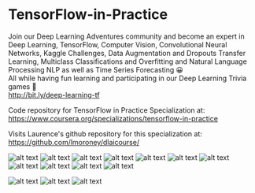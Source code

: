 # TensorFlow-in-Practice

Join our Deep Learning Adventures community and become an expert in Deep Learning, TensorFlow, Computer Vision, Convolutional Neural Networks, Kaggle Challenges, Data Augmentation and Dropouts Transfer Learning, Multiclass Classifications and Overfitting and Natural Language Processing NLP as well as Time Series Forecasting 😀  
All while having fun learning and participating in our Deep Learning Trivia games 🎉  
http://bit.ly/deep-learning-tf  

Code repository for TensorFlow in Practice Specialization at:  
https://www.coursera.org/specializations/tensorflow-in-practice

Visits Laurence's github repository for this specialization at:  
https://github.com/lmoroney/dlaicourse/

![alt text](images/DLA-0.png)
![alt text](images/DLA-1.png)
![alt text](images/DLA-0.5.png)
![alt text](images/DLA-2.png)
![alt text](images/DLA-3.png)
![alt text](images/DLA-4.png)
![alt text](images/DLA-5.png)
![alt text](images/DLA-6.png)
![alt text](images/DLA-7.png)
![alt text](images/DLA-8.png)
![alt text](images/DLA.png)

![alt text](images/TensorFlow-in-Practice-1.png)
![alt text](images/TensorFlow-in-Practice-2.png)
![alt text](images/TensorFlow-in-Practice-3.png)

